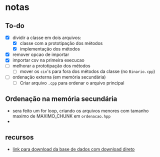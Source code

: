 # notas

## To-do
- [x] dividir a classe em dois arquivos:
  - [x] classe com a prototipação dos métodos
  - [x] implementação dos métodos
- [x] remover opcao de importar
- [x] importar csv na primeira execucao
- [ ] melhorar a prototipação dos métodos
  - [ ] mover os `cin`'s para fora dos métodos da classe (no `Binario.cpp`)
- [ ] ordenação externa (em memória secundária)
  - [ ] Criar arquivo `.cpp` para ordenar o arquivo principal

## Ordenação na memória secundária

- sera feito um for loop, criando os arquivos menores com tamanho maximo de MAXIMO_CHUNK em `ordenacao.hpp`
- 

## recursos

- [link para download da base de dados com download direto](https://drive.google.com/uc?export=download&id=1i_HnleotJ1pg0nJgn8)

